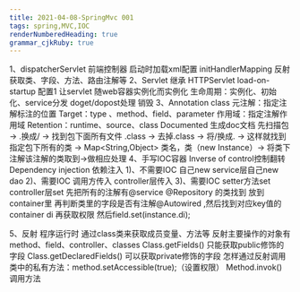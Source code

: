```yaml
---
title: 2021-04-08-SpringMvc 001 
tags: spring,MVC,IOC
renderNumberedHeading: true
grammar_cjkRuby: true
---
```



1、dispatcherServlet 前端控制器 启动时加载xml配置 
initHandlerMapping 反射 获取类、字段、方法、路由注解等
2、Servlet 继承 HTTPServlet load-on-startup 配置1 让servlet 随web容器实例化而实例化
生命周期：实例化、初始化、service分发 doget/dopost处理 销毁
3、Annotation class
元注解：指定注解标注的位置
Target：type 、method、field、parameter
作用域：指定注解作用域
Retention：runtime、source、class
Documented 生成doc文档 
先扫描包 -> .换成/ -> 找到包下面所有文件 .class  -> 去掉.class -> 将/换成. -> 这样就找到指定包下所有的类 -> Map<String,Object> 类名，类（new Instance）-> 将类下注解该注解的类取到->做相应处理
4、手写IOC容器
Inverse of control控制翻转
Dependency injection 依赖注入
1)、不需要IOC 自己new  service层自己new dao
2)、需要IOC 调用方传入  controller层传入
3)、需要IOC setter方法set controller层set
先把所有的注解有@service @Repository 的类找到 放到container里
再判断类里的字段是否有注解@Autowired  ,然后找到对应key值的container di
再获取权限 然后field.set(instance.di);

5、反射
程序运行时 通过class类来获取成员变量、方法等
反射主要操作的对象有 method、field、controller、classes
Class.getFields() 只能获取public修饰的字段
Class.getDeclaredFields() 可以获取private修饰的字段
怎样通过反射调用类中的私有方法：method.setAccessible(true);（设置权限）
Method.invok() 调用方法